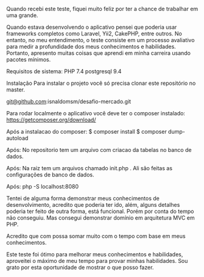 Quando recebi este teste, fiquei muito feliz por ter a chance de trabalhar em uma grande.


Quando estava desenvolvendo o aplicativo pensei que poderia usar frameworks completos como Laravel, 
Yii2, CakePHP, entre outros. No entanto, no meu entendimento, o teste consiste em um processo avaliativo 
para medir a profundidade dos meus conhecimentos e habilidades. Portanto, apresento muitas coisas que aprendi em minha carreira usando pacotes mínimos.

Requisitos de sistema:
PHP 7.4
postgresql 9.4


Instalação
Para instalar o projeto você só precisa clonar este repositório no master.

git@github.com:isnaldomsm/desafio-mercado.git


Para rodar localmente o aplicativo você deve ter o composer instalado: https://getcomposer.org/download/

Após a instalacao do composer: 
$ composer install
$ composer dump-autoload

Após:
No repositorio tem um arquivo com criacao da tabelas no banco de dados.

Após:
Na raiz tem um arquivos chamado init.php . Ali são feitas as configurações de banco de dados.

Após:
php -S localhost:8080 

Tentei de alguma forma demonstrar meus conhecimentos de desenvolvimento, acredito que poderia ter ido, além, 
alguns detalhes poderia ter feito de outra forma, está funcional.
Porém por conta do tempo não conseguiu. Mas consegui demonstrar domínio em arquitetura MVC em PHP.

Acredito que com possa somar muito com o tempo com base em meus conhecimentos.

Este teste foi ótimo para melhorar meus conhecimentos e habilidades, aproveitei o máximo de meu tempo para provar minhas habilidades. 
Sou grato  por esta oportunidade de mostrar o que posso fazer.
